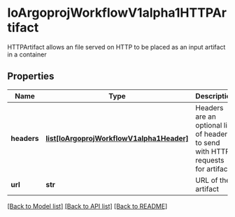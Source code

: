 # IoArgoprojWorkflowV1alpha1HTTPArtifact

HTTPArtifact allows an file served on HTTP to be placed as an input artifact in a container
## Properties
Name | Type | Description | Notes
------------ | ------------- | ------------- | -------------
**headers** | [**list[IoArgoprojWorkflowV1alpha1Header]**](IoArgoprojWorkflowV1alpha1Header.md) | Headers are an optional list of headers to send with HTTP requests for artifacts | [optional] 
**url** | **str** | URL of the artifact | 

[[Back to Model list]](../README.md#documentation-for-models) [[Back to API list]](../README.md#documentation-for-api-endpoints) [[Back to README]](../README.md)



